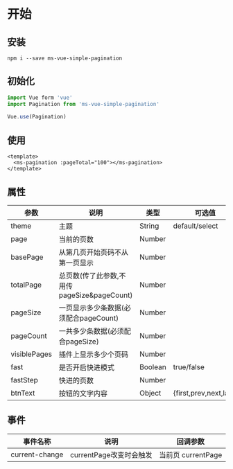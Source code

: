 # 开始

## 安装

 `npm i --save ms-vue-simple-pagination`

## 初始化

  ``` javascript
import Vue form 'vue'
import Pagination from 'ms-vue-simple-pagination'
    
Vue.use(Pagination)
  ```

## 使用

  ``` vue
<template>
	<ms-pagination :pageTotal="100"></ms-pagination>
</template>
  ```



##  属性	

| 参数           | 说明                               | 类型      | 可选值                    | 默认值                    |
| ------------ | -------------------------------- | ------- | ---------------------- | ---------------------- |
| theme        | 主题                               | String  | default/select         | default                |
| page         | 当前的页数                            | Number  |                        | 1                      |
| basePage     | 从第几页开始页码不从第一页显示                  | Number  |                        | 4                      |
| totalPage    | 总页数(传了此参数,不用传pageSize&pageCount) | Number  |                        |                        |
| pageSize     | 一页显示多少条数据(必须配合pageCount)         | Number  |                        |                        |
| pageCount    | 一共多少条数据(必须配合pageSize)            | Number  |                        |                        |
| visiblePages | 插件上显示多少个页码                       | Number  |                        | 5                      |
| fast         | 是否开启快进模式                         | Boolean | true/false             | true                   |
| fastStep     | 快进的页数                            | Number  |                        | 5                      |
| btnText      | 按钮的文字内容                          | Object  | {first,prev,next,last} | {first,prev,next,last} |



## 事件

| 事件名称           | 说明                | 回调参数            |
| -------------- | ----------------- | --------------- |
| current-change | currentPage改变时会触发 | 当前页 currentPage |

